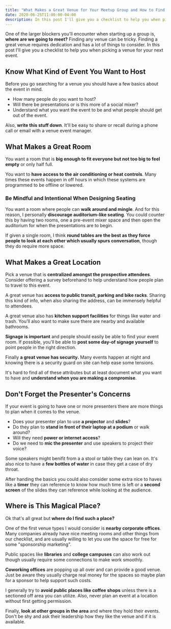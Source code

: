 ```yaml
---
title: "What Makes a Great Venue for Your Meetup Group and How to Find It"
date: 2020-06-25T11:00:00-04:00
description: In this post I'll give you a checklist to help you when picking a venue for your next event.
---
```


One of the larger blockers you'll encounter when starting up a group is, **where are we going to meet?** Finding any venue can be tricky. Finding a great venue requires dedication and has a lot of things to consider. In this post I'll give you a checklist to help you when picking a venue for your next event.

## Know What Kind of Event You Want to Host

Before you go searching for a venue you should have a few basics about the event in mind. 

* How many people do you want to host?
* Will there be presentations or is this more of a social mixer? 
* Understand what you want the event to be and what people should get out of the event. 

Also, **write this stuff down**. It'll be easy to share or recall during a phone call or email with a venue event manager.

## What Makes a Great Room

You want a room that is **big enough to fit everyone but not too big to feel empty** or only half full.

You want to **have access to the air conditioning or heat controls**. Many times these events happen in off hours in which these systems are programmed to be offline or lowered.

### Be Mindful and Intentional When Designing Seating

You want a room where people can **walk around and mingle**. And for this reason, I personally **discourage auditorium-like seating**. You could counter this by having two rooms, one a pre-event mixer space and then open the auditorium for when the presentations are to begin.

If given a single room, I think **round tables are the best as they force people to look at each other which usually spurs conversation**, though they do require more space.

## What Makes a Great Location

Pick a venue that is **centralized amongst the prospective attendees**. Consider offering a survey beforehand to help understand how people plan to travel to this event.

A great venue has **access to public transit, parking and bike racks**. Sharing this kind of info, when also sharing the address, can be immensely helpful to attendees.

A great venue also has **kitchen support facilities** for things like water and trash. You'll also want to make sure there are nearby and available bathrooms.

**Signage is important** and people should easily be able to find your event room. If possible, you'll be able to **post some day-of signage yourself** to point people in the right direction.

Finally **a great venue has security.** Many events happen at night and knowing there is a security guard on site can help ease some tensions.

It's hard to find all of these attributes but at least document what you want to have and **understand when you are making a compromise**.

## Don't Forget the Presenter's Concerns

If your event is going to have one or more presenters there are more things to plan when it comes to the venue.

* Does your presenter plan to use **a projector** and **slides**? 
* Do they plan to **stand in front of their laptop at a podium** or walk around? 
* Will they need **power or internet access**?
* Do we need to **mic the presenter** and use speakers to project their voice?

Some speakers might benifit from a a stool or table they can lean on. It's also nice to have a **few bottles of water** in case they get a case of dry throat. 

After handing the basics you could also consider some extra nice to haves like a **timer** they can reference to know how much time is left or a **second screen** of the slides they can reference while looking at the audience.

## Where is This Magical Place?

Ok that's all great but **where do I find such a place?**

One of the first venue types I would consider is **nearby corporate offices**. Many companies already have nice meeting rooms and other things from our checklist, and are usually willing to let you use the space for free for some "sponsorship marketing".

Public spaces like **libraries** and **college campuses** can also work out though usually require some connections to make work smoothly.

**Coworking offices** are popping up all over and can provide a good venue. Just be aware they usually charge real money for the spaces so maybe plan for a sponsor to help support such costs.

I generally try to **avoid public places like coffee shops** unless there is a sectioned off area you can utilize. Also, never plan an event at a location without first getting permission.

Finally, **look at other groups in the area** and where they hold their events. Don't be shy and ask their leadership how they like the venue and if it is available.